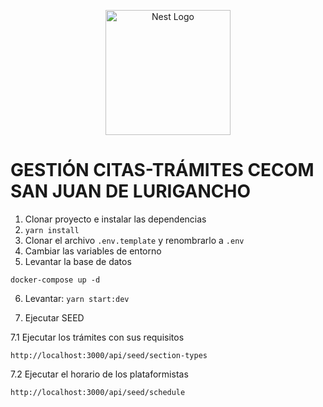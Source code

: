 <p align="center">
  <a href="http://nestjs.com/" target="blank"><img src="https://nestjs.com/img/logo-small.svg" width="200" alt="Nest Logo" /></a>
</p>

# GESTIÓN CITAS-TRÁMITES CECOM SAN JUAN DE LURIGANCHO

1. Clonar proyecto e instalar las dependencias
2. `yarn install`
3. Clonar el archivo `.env.template` y renombrarlo a `.env`
4. Cambiar las variables de entorno
5. Levantar la base de datos

```
docker-compose up -d
```

6. Levantar: `yarn start:dev`

7. Ejecutar SEED

7.1 Ejecutar los trámites con sus requisitos
```
http://localhost:3000/api/seed/section-types
```
7.2 Ejecutar el horario de los plataformistas
```
http://localhost:3000/api/seed/schedule
```
